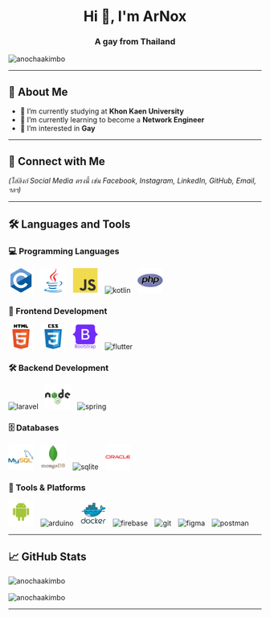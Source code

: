 <h1 align="center">Hi 👋, I'm ArNox</h1>
<h3 align="center">A gay from Thailand</h3>

<p align="left"> <img src="https://komarev.com/ghpvc/?username=anochaakimbo&label=Profile%20views&color=0e75b6&style=flat" alt="anochaakimbo" /> </p>

---

## 🎯 About Me
- 🔭 I’m currently studying at **Khon Kaen University**  
- 🌱 I’m currently learning to become a **Network Engineer**  
- 👯 I’m interested in **Gay**  

---

## 🔗 Connect with Me  
*(ใส่ลิงก์ Social Media ตรงนี้ เช่น Facebook, Instagram, LinkedIn, GitHub, Email, ฯลฯ)*  

---

## 🛠️ Languages and Tools  

### 💻 Programming Languages  
<p align="left">
  <img src="https://raw.githubusercontent.com/devicons/devicon/master/icons/c/c-original.svg" alt="c" width="50" height="50" style="margin-right: 10px;"/>
  <img src="https://raw.githubusercontent.com/devicons/devicon/master/icons/java/java-original.svg" alt="java" width="50" height="50" style="margin-right: 10px;"/>
  <img src="https://raw.githubusercontent.com/devicons/devicon/master/icons/javascript/javascript-original.svg" alt="javascript" width="50" height="50" style="margin-right: 10px;"/>
  <img src="https://www.vectorlogo.zone/logos/kotlinlang/kotlinlang-icon.svg" alt="kotlin" width="50" height="50" style="margin-right: 10px;"/>
  <img src="https://raw.githubusercontent.com/devicons/devicon/master/icons/php/php-original.svg" alt="php" width="50" height="50" style="margin-right: 10px;"/>
</p>

### 🎨 Frontend Development  
<p align="left">
  <img src="https://raw.githubusercontent.com/devicons/devicon/master/icons/html5/html5-original-wordmark.svg" alt="html5" width="50" height="50" style="margin-right: 10px;"/>
  <img src="https://raw.githubusercontent.com/devicons/devicon/master/icons/css3/css3-original-wordmark.svg" alt="css3" width="50" height="50" style="margin-right: 10px;"/>
  <img src="https://raw.githubusercontent.com/devicons/devicon/master/icons/bootstrap/bootstrap-plain-wordmark.svg" alt="bootstrap" width="50" height="50" style="margin-right: 10px;"/>
  <img src="https://www.vectorlogo.zone/logos/flutterio/flutterio-icon.svg" alt="flutter" width="50" height="50" style="margin-right: 10px;"/>
</p>

### 🛠️ Backend Development  
<p align="left">
  <img src="https://static-00.iconduck.com/assets.00/laravel-icon-1990x2048-xawylrh0.png" alt="laravel" width="50" height="50" style="margin-right: 10px;"/>
  <img src="https://raw.githubusercontent.com/devicons/devicon/master/icons/nodejs/nodejs-original-wordmark.svg" alt="nodejs" width="50" height="50" style="margin-right: 10px;"/>
  <img src="https://www.vectorlogo.zone/logos/springio/springio-icon.svg" alt="spring" width="50" height="50" style="margin-right: 10px;"/>
</p>

### 🗄️ Databases  
<p align="left">
  <img src="https://raw.githubusercontent.com/devicons/devicon/master/icons/mysql/mysql-original-wordmark.svg" alt="mysql" width="50" height="50" style="margin-right: 10px;"/>
  <img src="https://raw.githubusercontent.com/devicons/devicon/master/icons/mongodb/mongodb-original-wordmark.svg" alt="mongodb" width="50" height="50" style="margin-right: 10px;"/>
  <img src="https://www.vectorlogo.zone/logos/sqlite/sqlite-icon.svg" alt="sqlite" width="50" height="50" style="margin-right: 10px;"/>
  <img src="https://raw.githubusercontent.com/devicons/devicon/master/icons/oracle/oracle-original.svg" alt="oracle" width="50" height="50" style="margin-right: 10px;"/>
</p>

### 🔧 Tools & Platforms  
<p align="left">
  <img src="https://raw.githubusercontent.com/devicons/devicon/master/icons/android/android-original-wordmark.svg" alt="android" width="50" height="50" style="margin-right: 10px;"/>
  <img src="https://cdn.worldvectorlogo.com/logos/arduino-1.svg" alt="arduino" width="50" height="50" style="margin-right: 10px;"/>
  <img src="https://raw.githubusercontent.com/devicons/devicon/master/icons/docker/docker-original-wordmark.svg" alt="docker" width="50" height="50" style="margin-right: 10px;"/>
  <img src="https://www.vectorlogo.zone/logos/firebase/firebase-icon.svg" alt="firebase" width="50" height="50" style="margin-right: 10px;"/>
  <img src="https://www.vectorlogo.zone/logos/git-scm/git-scm-icon.svg" alt="git" width="50" height="50" style="margin-right: 10px;"/>
  <img src="https://www.vectorlogo.zone/logos/figma/figma-icon.svg" alt="figma" width="50" height="50" style="margin-right: 10px;"/>
  <img src="https://www.vectorlogo.zone/logos/getpostman/getpostman-icon.svg" alt="postman" width="50" height="50" style="margin-right: 10px;"/>
</p>

---

## 📈 GitHub Stats  

<p><img align="center" src="https://github-readme-stats.vercel.app/api?username=anochaakimbo&show_icons=true&locale=en" alt="anochaakimbo" /></p>

<p><img align="center" src="https://github-readme-streak-stats.herokuapp.com/?user=anochaakimbo&" alt="anochaakimbo" /></p>

---

